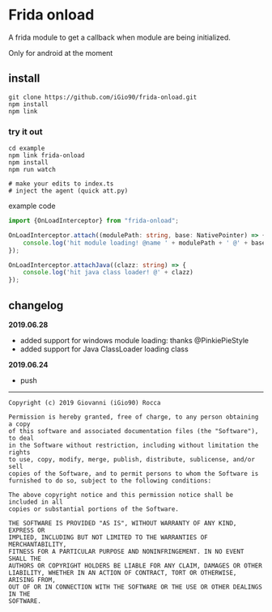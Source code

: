 # Frida onload

A frida module to get a callback when module are being initialized.

Only for android at the moment

## install

```$xslt
git clone https://github.com/iGio90/frida-onload.git
npm install
npm link
```

### try it out
```$xslt
cd example
npm link frida-onload
npm install
npm run watch

# make your edits to index.ts
# inject the agent (quick att.py)
```

example code
```typescript
import {OnLoadInterceptor} from "frida-onload";

OnLoadInterceptor.attach((modulePath: string, base: NativePointer) => {
    console.log('hit module loading! @name ' + modulePath + ' @' + base);
});

OnLoadInterceptor.attachJava((clazz: string) => {
    console.log('hit java class loader! @' + clazz)
});
```

## changelog
**2019.06.28**
* added support for windows module loading: thanks @PinkiePieStyle
* added support for Java ClassLoader loading class

**2019.06.24**
* push

---

```
Copyright (c) 2019 Giovanni (iGio90) Rocca

Permission is hereby granted, free of charge, to any person obtaining a copy
of this software and associated documentation files (the "Software"), to deal
in the Software without restriction, including without limitation the rights
to use, copy, modify, merge, publish, distribute, sublicense, and/or sell
copies of the Software, and to permit persons to whom the Software is
furnished to do so, subject to the following conditions:

The above copyright notice and this permission notice shall be included in all
copies or substantial portions of the Software.

THE SOFTWARE IS PROVIDED "AS IS", WITHOUT WARRANTY OF ANY KIND, EXPRESS OR
IMPLIED, INCLUDING BUT NOT LIMITED TO THE WARRANTIES OF MERCHANTABILITY,
FITNESS FOR A PARTICULAR PURPOSE AND NONINFRINGEMENT. IN NO EVENT SHALL THE
AUTHORS OR COPYRIGHT HOLDERS BE LIABLE FOR ANY CLAIM, DAMAGES OR OTHER
LIABILITY, WHETHER IN AN ACTION OF CONTRACT, TORT OR OTHERWISE, ARISING FROM,
OUT OF OR IN CONNECTION WITH THE SOFTWARE OR THE USE OR OTHER DEALINGS IN THE
SOFTWARE.
```